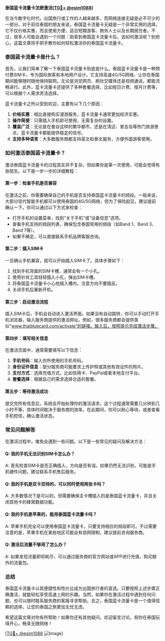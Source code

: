 **泰国蓝卡流量卡怎麽激活[[TG💪+ @esim1088](https://t.me/s/esim1088)]**

在当今数字化时代，出国旅行或工作的人越来越多，而网络连接无疑是必不可少的一部分。对于前往泰国的朋友来说，泰国蓝卡流量卡无疑是一个非常实用的选择。它不仅价格实惠，而且使用方便，适合短期游客、商务人士以及长期居住者。不过，很多人可能会遇到一个问题：刚拿到泰国蓝卡流量卡后，该如何激活呢？别担心，这篇文章将手把手教你如何轻松激活你的泰国蓝卡流量卡。

### 泰国蓝卡流量卡是什么？

首先，让我们简单了解一下泰国蓝卡流量卡到底是什么。泰国蓝卡流量卡是一种预付费SIM卡，专为国际旅客和本地用户设计。它支持高速4G/5G网络，让你在泰国期间能够随时随地保持联网。无论是浏览网页、刷社交媒体还是视频通话，都能流畅进行。此外，蓝卡流量卡还提供了多种套餐选择，比如按日计费、按月计费等，可以根据个人需求灵活选择。

蓝卡流量卡之所以受到欢迎，主要有以下几个原因：
1. **价格实惠**：相比直接购买漫游服务，蓝卡流量卡通常更加经济实惠。
2. **操作简便**：只需插入手机即可使用，无需复杂的设置。
3. **覆盖广泛**：无论是在曼谷这样的繁华都市，还是在清迈、普吉岛等热门旅游景点，蓝卡流量卡都能提供稳定的信号。
4. **支持多种语言**：大多数服务商都支持英文和泰文服务，方便外国游客使用。

### 如何激活泰国蓝卡流量卡？

激活泰国蓝卡流量卡的过程其实并不复杂，但如果你是第一次使用，可能会觉得有些陌生。以下是一步一步的详细教程：

#### 第一步：检查手机是否兼容

在激活之前，你需要确保自己的手机是否支持泰国蓝卡流量卡的频段。一般来说，大部分现代智能手机都可以使用泰国的4G/5G网络，但为了保险起见，建议提前确认一下。你可以通过以下方式来检查：

- 打开手机的设置菜单，找到“关于手机”或“设备信息”选项。
- 查看手机支持的频段列表，确保包含泰国常用的频段（如Band 1、Band 3、Band 7等）。
- 如果不确定，可以直接联系手机品牌客服咨询。

#### 第二步：插入SIM卡

一旦确认手机兼容，就可以开始插入SIM卡了。具体步骤如下：
1. 找到手机背面的SIM卡槽，通常会有一个小孔。
2. 使用针状工具轻轻插入小孔，弹出SIM卡槽。
3. 将泰国蓝卡流量卡小心地插入槽内，注意方向不要插反。
4. 关闭手机后重新开机。

#### 第三步：启动激活流程

插入SIM卡后，手机会自动进入激活界面。如果没有自动跳转，你可以手动打开手机浏览器，输入服务商提供的激活网址。例如，很多服务商都会提供类似“www.thaibluecard.com/activate”的链接。输入后，按照提示完成激活步骤。

#### 第四步：填写相关信息

在激活页面中，通常需要填写以下信息：
1. **手机号码**：输入你所使用的手机号码。
2. **身份证件信息**：部分服务商可能要求上传护照或其他有效证件的照片。
3. **支付方式**：选择充值方式，比如信用卡、PayPal或者本地支付平台。
4. **套餐选择**：根据自己的需求选择合适的套餐。

#### 第五步：等待激活成功

提交完所有信息后，系统会开始处理你的激活请求。这个过程通常需要几分钟到几小时不等，具体时间取决于服务商的效率。在此期间，你可以耐心等待，或者查看手机短信，确认激活状态。

### 常见问题解答

在激活过程中，难免会遇到一些问题。以下是一些常见的疑问及解决方法：

#### Q: 我的手机无法识别SIM卡怎么办？
A: 首先检查SIM卡是否正确插入，方向是否有误。如果仍然无法识别，可能是手机硬件问题，建议联系手机售后服务。

#### Q: 我的手机是双卡双待的，可以同时使用两张卡吗？
A: 大多数情况下是可以的，但需要确保主卡槽插入的是泰国蓝卡流量卡，并且关闭其他卡的蜂窝数据功能。

#### Q: 我的手机是苹果的，能用泰国蓝卡流量卡吗？
A: 苹果手机完全可以使用泰国蓝卡流量卡，只要支持相应的频段即可。不过需要注意的是，苹果手机在某些地区可能会有锁网限制，建议提前咨询服务商。

#### Q: 激活后流量不够用了怎么办？
A: 如果发现流量即将耗尽，可以通过服务商的官方网站或APP进行充值，购买额外的流量包。

### 总结

泰国蓝卡流量卡以其便捷性和性价比成为出国旅行者的首选。只要按照上述步骤正确激活，就能轻松享受高速上网的乐趣。当然，如果你在激活过程中遇到任何问题，也可以随时联系服务商的客服寻求帮助。总之，泰国蓝卡流量卡是一个值得信赖的选择，让您的泰国之旅更加无忧无虑。

希望这篇文章对你有所帮助！如果你还有其他疑问，欢迎留言讨论。祝你在泰国玩得开心，畅享无限网络！

[[TG💪+ @esim1088](https://t.me/s/esim1088) ![Image](https://i.postimg.cc/4NQfJmqS/Snipaste-2025-05-13-00-14-12.png)]